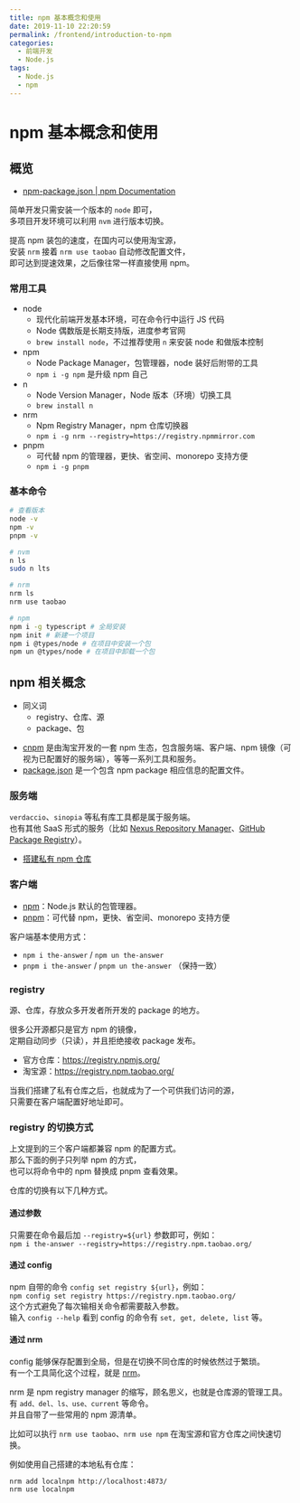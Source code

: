 ```yaml
---
title: npm 基本概念和使用
date: 2019-11-10 22:20:59
permalink: /frontend/introduction-to-npm
categories:
  - 前端开发
  - Node.js
tags:
  - Node.js
  - npm
---
```


# npm 基本概念和使用

## 概览

- [npm-package.json | npm Documentation](https://docs.npmjs.com/files/package.json)

简单开发只需安装一个版本的 `node` 即可，  
多项目开发环境可以利用 `nvm` 进行版本切换。

提高 npm 装包的速度，在国内可以使用淘宝源，  
安装 `nrm` 接着 `nrm use taobao` 自动修改配置文件，  
即可达到提速效果，之后像往常一样直接使用 npm。

### 常用工具

- node
  - 现代化前端开发基本环境，可在命令行中运行 JS 代码
  - Node 偶数版是长期支持版，进度参考官网
  - `brew install node`，不过推荐使用 `n` 来安装 node 和做版本控制
- npm
  - Node Package Manager，包管理器，node 装好后附带的工具
  - `npm i -g npm` 是升级 npm 自己
- n
  - Node Version Manager，Node 版本（环境）切换工具
  - `brew install n`
- nrm
  - Npm Registry Manager，npm 仓库切换器
  - `npm i -g nrm --registry=https://registry.npmmirror.com`
- pnpm
  - 可代替 npm 的管理器，更快、省空间、monorepo 支持方便
  - `npm i -g pnpm`

### 基本命令

```bash
# 查看版本
node -v
npm -v
pnpm -v

# nvm
n ls
sudo n lts

# nrm
nrm ls
nrm use taobao

# npm
npm i -g typescript # 全局安装
npm init # 新建一个项目
npm i @types/node # 在项目中安装一个包
npm un @types/node # 在项目中卸载一个包
```

## npm 相关概念

- 同义词
  - registry、仓库、源
  - package、包

* [cnpm](https://github.com/cnpm) 是由淘宝开发的一套 npm 生态，包含服务端、客户端、npm 镜像（可视为已配置好的服务端），等等一系列工具和服务。
* [package.json](https://github.com/stereobooster/package.json) 是一个包含 npm package 相应信息的配置文件。

### 服务端

`verdaccio`、`sinopia` 等私有库工具都是属于服务端。  
也有其他 SaaS 形式的服务（比如 [Nexus Repository Manager](https://www.sonatype.com/nexus-repository-sonatype)、[GitHub Package Registry](https://help.github.com/en/articles/configuring-npm-for-use-with-github-package-registry)）。

- [搭建私有 npm 仓库](/frontend/set-up-a-private-npm-registry-using-verdaccio)

### 客户端

- [npm](https://docs.npmjs.com/about-npm/)：Node.js 默认的包管理器。
- [pnpm](https://pnpm.io/)：可代替 npm，更快、省空间、monorepo 支持方便

客户端基本使用方式：

- `npm i the-answer` / `npm un the-answer`
- `pnpm i the-answer` / `pnpm un the-answer` （保持一致）

### registry

源、仓库，存放众多开发者所开发的 package 的地方。

很多公开源都只是官方 npm 的镜像，  
定期自动同步（只读），并且拒绝接收 package 发布。

- 官方仓库：https://registry.npmjs.org/
- 淘宝源：https://registry.npm.taobao.org/

当我们搭建了私有仓库之后，也就成为了一个可供我们访问的源，  
只需要在客户端配置好地址即可。

### registry 的切换方式

上文提到的三个客户端都兼容 npm 的配置方式。  
那么下面的例子只列举 npm 的方式，  
也可以将命令中的 npm 替换成 pnpm 查看效果。

仓库的切换有以下几种方式。

#### 通过参数

只需要在命令最后加 `--registry=${url}` 参数即可，例如：  
`npm i the-answer --registry=https://registry.npm.taobao.org/`

#### 通过 config

npm 自带的命令 `config set registry ${url}`，例如：  
`npm config set registry https://registry.npm.taobao.org/`  
这个方式避免了每次输相关命令都需要敲入参数。  
输入 `config --help` 看到 config 的命令有 `set, get, delete, list` 等。

#### 通过 nrm

config 能够保存配置到全局，但是在切换不同仓库的时候依然过于繁琐。  
有一个工具简化这个过程，就是 [nrm](https://github.com/Pana/nrm)。

nrm 是 npm registry manager 的缩写，顾名思义，也就是仓库源的管理工具。  
有 `add、del、ls、use、current` 等命令。  
并且自带了一些常用的 npm 源清单。

比如可以执行 `nrm use taobao`、`nrm use npm` 在淘宝源和官方仓库之间快速切换。

例如使用自己搭建的本地私有仓库：

```
nrm add localnpm http://localhost:4873/
nrm use localnpm
```
